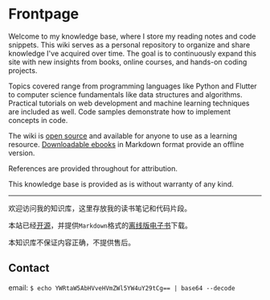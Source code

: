 # Frontpage

Welcome to my knowledge base, where I store my reading notes and code snippets. This wiki serves as a personal repository to organize and share knowledge I've acquired over time. The goal is to continuously expand this site with new insights from books, online courses, and hands-on coding projects.

Topics covered range from programming languages like Python and Flutter to computer science fundamentals like data structures and algorithms. Practical tutorials on web development and machine learning techniques are included as well. Code samples demonstrate how to implement concepts in code.

The wiki is [open source](https://github.com/luoxufeiyan/wiki.luoxufeiyan.com/) and available for anyone to use as a learning resource. [Downloadable ebooks](https://github.com/luoxufeiyan/wiki.luoxufeiyan.com/archive/refs/heads/master.zip) in Markdown format provide an offline version. 

References are provided throughout for attribution.

This knowledge base is provided as is without warranty of any kind.


---

欢迎访问我的知识库，这里存放我的读书笔记和代码片段。

本站已经[开源](https://github.com/luoxufeiyan/wiki.luoxufeiyan.com/)，并提供`Markdown`格式的[离线版电子书](https://github.com/luoxufeiyan/wiki.luoxufeiyan.com/archive/refs/heads/master.zip)下载。

本知识库不保证内容正确，不提供售后。


## Contact 

email: `$ echo YWRtaW5AbHVveHVmZWl5YW4uY29tCg== | base64 --decode`

